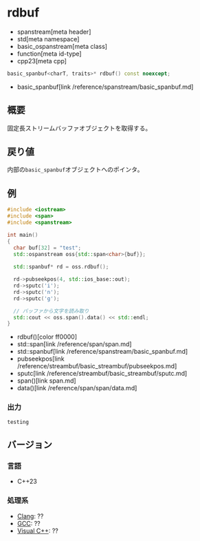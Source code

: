 # rdbuf
* spanstream[meta header]
* std[meta namespace]
* basic_ospanstream[meta class]
* function[meta id-type]
* cpp23[meta cpp]

```cpp
basic_spanbuf<charT, traits>* rdbuf() const noexcept;
```
* basic_spanbuf[link /reference/spanstream/basic_spanbuf.md]

## 概要
固定長ストリームバッファオブジェクトを取得する。

## 戻り値
内部の`basic_spanbuf`オブジェクトへのポインタ。

## 例
```cpp example
#include <iostream>
#include <span>
#include <spanstream>

int main()
{
  char buf[32] = "test";
  std::ospanstream oss{std::span<char>{buf}};
  
  std::spanbuf* rd = oss.rdbuf();

  rd->pubseekpos(4, std::ios_base::out);
  rd->sputc('i');
  rd->sputc('n');
  rd->sputc('g');

  // バッファから文字を読み取り
  std::cout << oss.span().data() << std::endl;
}
```
* rdbuf()[color ff0000]
* std::span<char>[link /reference/span/span.md]
* std::spanbuf[link /reference/spanstream/basic_spanbuf.md]
* pubseekpos[link /reference/streambuf/basic_streambuf/pubseekpos.md]
* sputc[link /reference/streambuf/basic_streambuf/sputc.md]
* span()[link span.md]
* data()[link /reference/span/span/data.md]

### 出力
```
testing
```


## バージョン
### 言語
- C++23

### 処理系
- [Clang](/implementation.md#clang): ??
- [GCC](/implementation.md#gcc): ??
- [Visual C++](/implementation.md#visual_cpp): ??

